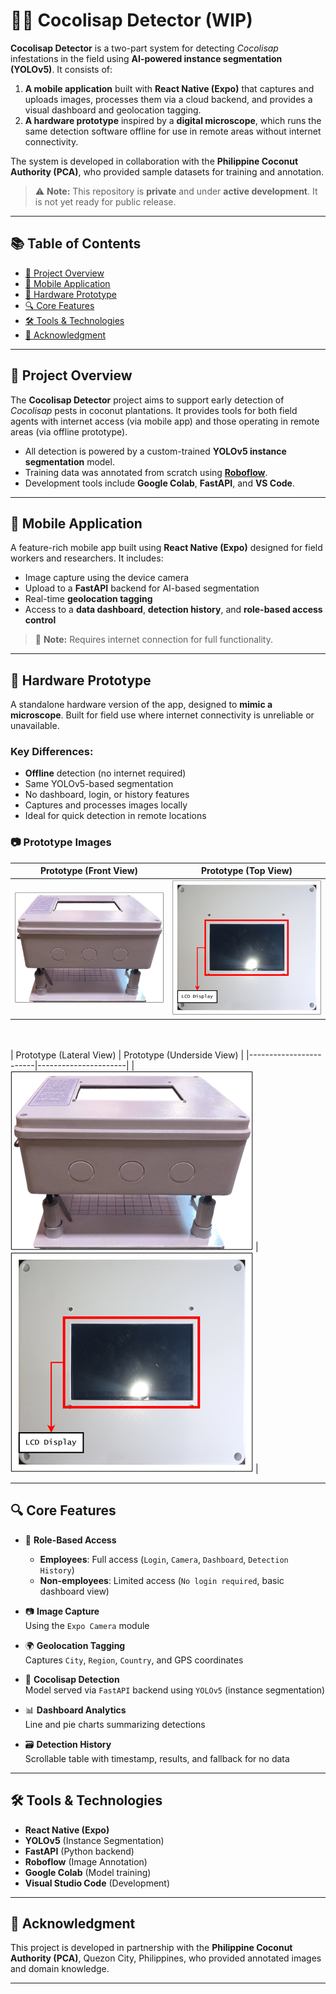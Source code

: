 # 📱🔬 Cocolisap Detector (WIP)

**Cocolisap Detector** is a two-part system for detecting *Cocolisap* infestations in the field using **AI-powered instance segmentation (YOLOv5)**. It consists of:

1. **A mobile application** built with **React Native (Expo)** that captures and uploads images, processes them via a cloud backend, and provides a visual dashboard and geolocation tagging.
2. **A hardware prototype** inspired by a **digital microscope**, which runs the same detection software offline for use in remote areas without internet connectivity.

The system is developed in collaboration with the **Philippine Coconut Authority (PCA)**, who provided sample datasets for training and annotation.

> ⚠️ **Note:** This repository is **private** and under **active development**. It is not yet ready for public release.

---

## 📚 Table of Contents

- [🧠 Project Overview](#-project-overview)
- [📱 Mobile Application](#-mobile-application)
- [🔧 Hardware Prototype](#-hardware-prototype)
- [🔍 Core Features](#-core-features)
- [🛠️ Tools & Technologies](#-tools--technologies)
- [🤝 Acknowledgment](#-acknowledgment)

---

## 🧠 Project Overview

The **Cocolisap Detector** project aims to support early detection of *Cocolisap* pests in coconut plantations. It provides tools for both field agents with internet access (via mobile app) and those operating in remote areas (via offline prototype).

- All detection is powered by a custom-trained **YOLOv5 instance segmentation** model.
- Training data was annotated from scratch using **[Roboflow](https://roboflow.com/)**.
- Development tools include **Google Colab**, **FastAPI**, and **VS Code**.

---

## 📱 Mobile Application

A feature-rich mobile app built using **React Native (Expo)** designed for field workers and researchers. It includes:

- Image capture using the device camera
- Upload to a **FastAPI** backend for AI-based segmentation
- Real-time **geolocation tagging**
- Access to a **data dashboard**, **detection history**, and **role-based access control**

> 🛜 **Note:** Requires internet connection for full functionality.

---

## 🔧 Hardware Prototype

A standalone hardware version of the app, designed to **mimic a microscope**. Built for field use where internet connectivity is unreliable or unavailable.

### Key Differences:
- **Offline** detection (no internet required)
- Same YOLOv5-based segmentation
- No dashboard, login, or history features
- Captures and processes images locally
- Ideal for quick detection in remote locations

### 📷 Prototype Images

| Prototype (Front View) | Prototype (Top View) |
|------------------------|----------------------|
| ![Prototype Front](Prototype_Images/Front_Prototype.png) | ![Prototype Top](Prototype_Images/Top_Prototype.png) |
<br></br>
| Prototype (Lateral View) | Prototype (Underside View) |
|------------------------|----------------------|
| ![Prototype Front](Prototype_Images/Front_Prototype.png) | ![Prototype Top](Prototype_Images/Top_Prototype.png) |

---

## 🔍 Core Features

- 🔐 **Role-Based Access**
  - **Employees**: Full access (`Login`, `Camera`, `Dashboard`, `Detection History`)
  - **Non-employees**: Limited access (`No login required`, basic dashboard view)

- 📷 **Image Capture**  
  Using the `Expo Camera` module

- 🌍 **Geolocation Tagging**  
  Captures `City`, `Region`, `Country`, and GPS coordinates

- 🧠 **Cocolisap Detection**  
  Model served via `FastAPI` backend using `YOLOv5` (instance segmentation)

- 📊 **Dashboard Analytics**  
  Line and pie charts summarizing detections

- 🗃️ **Detection History**  
  Scrollable table with timestamp, results, and fallback for no data

---

## 🛠️ Tools & Technologies

- **React Native (Expo)**
- **YOLOv5** (Instance Segmentation)
- **FastAPI** (Python backend)
- **Roboflow** (Image Annotation)
- **Google Colab** (Model training)
- **Visual Studio Code** (Development)

---

## 🤝 Acknowledgment

This project is developed in partnership with the **Philippine Coconut Authority (PCA)**, Quezon City, Philippines, who provided annotated images and domain knowledge.

---
